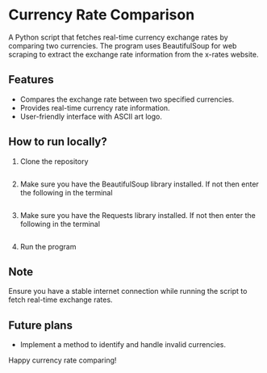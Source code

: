 # Currency Rate Comparison

A Python script that fetches real-time currency exchange rates by comparing two currencies. The program uses BeautifulSoup for web scraping to extract the exchange rate information from the x-rates website.

## Features

- Compares the exchange rate between two specified currencies.
- Provides real-time currency rate information.
- User-friendly interface with ASCII art logo.

## How to run locally?

1. Clone the repository
   ```bash
   ```
2. Make sure you have the BeautifulSoup library installed. If not then enter the following in the terminal
   ```bash
   ```
3. Make sure you have the Requests library installed. If not then enter the following in the terminal
   ```bash
   ```
4. Run the program

## Note

Ensure you have a stable internet connection while running the script to fetch real-time exchange rates.

## Future plans

- Implement a method to identify and handle invalid currencies.

Happy currency rate comparing!
